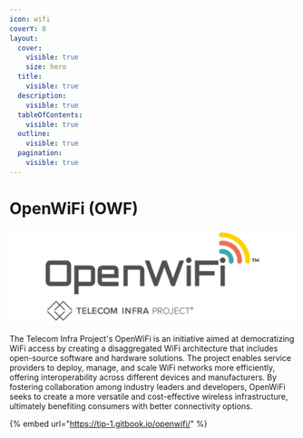 ```yaml
---
icon: wifi
coverY: 0
layout:
  cover:
    visible: true
    size: hero
  title:
    visible: true
  description:
    visible: true
  tableOfContents:
    visible: true
  outline:
    visible: true
  pagination:
    visible: true
---
```


# OpenWiFi (OWF)

![](<../.gitbook/assets/OpenLAN.org Graphic_OpenWiFi.png>)

The Telecom Infra Project's OpenWiFi is an initiative aimed at democratizing WiFi access by creating a disaggregated WiFi architecture that includes open-source software and hardware solutions. The project enables service providers to deploy, manage, and scale WiFi networks more efficiently, offering interoperability across different devices and manufacturers. By fostering collaboration among industry leaders and developers, OpenWiFi seeks to create a more versatile and cost-effective wireless infrastructure, ultimately benefiting consumers with better connectivity options.

{% embed url="https://tip-1.gitbook.io/openwifi/" %}
